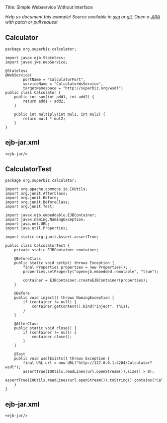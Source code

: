 Title: Simple Webservice Without Interface

*Help us document this example! Source available in [svn](http://svn.apache.org/repos/asf/openejb/trunk/openejb/examples/simple-webservice-without-interface) or [git](https://github.com/apache/openejb/tree/trunk/openejb/examples/simple-webservice-without-interface). Open a [JIRA](https://issues.apache.org/jira/browse/TOMEE) with patch or pull request*

## Calculator

    package org.superbiz.calculator;
    
    import javax.ejb.Stateless;
    import javax.jws.WebService;
    
    @Stateless
    @WebService(
            portName = "CalculatorPort",
            serviceName = "CalculatorWsService",
            targetNamespace = "http://superbiz.org/wsdl")
    public class Calculator {
        public int sum(int add1, int add2) {
            return add1 + add2;
        }
    
        public int multiply(int mul1, int mul2) {
            return mul1 * mul2;
        }
    }

## ejb-jar.xml

    <ejb-jar/>

## CalculatorTest

    package org.superbiz.calculator;
    
    import org.apache.commons.io.IOUtils;
    import org.junit.AfterClass;
    import org.junit.Before;
    import org.junit.BeforeClass;
    import org.junit.Test;
    
    import javax.ejb.embeddable.EJBContainer;
    import javax.naming.NamingException;
    import java.net.URL;
    import java.util.Properties;
    
    import static org.junit.Assert.assertTrue;
    
    public class CalculatorTest {
        private static EJBContainer container;
    
        @BeforeClass
        public static void setUp() throws Exception {
            final Properties properties = new Properties();
            properties.setProperty("openejb.embedded.remotable", "true");
    
            container = EJBContainer.createEJBContainer(properties);
        }
    
        @Before
        public void inject() throws NamingException {
            if (container != null) {
                container.getContext().bind("inject", this);
            }
        }
    
        @AfterClass
        public static void close() {
            if (container != null) {
                container.close();
            }
        }
    
        @Test
        public void wsdlExists() throws Exception {
            final URL url = new URL("http://127.0.0.1:4204/Calculator?wsdl");
            assertTrue(IOUtils.readLines(url.openStream()).size() > 0);
            assertTrue(IOUtils.readLines(url.openStream()).toString().contains("CalculatorWsService"));
        }
    }

## ejb-jar.xml

    <ejb-jar/>
